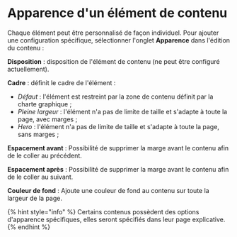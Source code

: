 # Apparence d'un élément de contenu

Chaque élément peut être personnalisé de façon individuel. Pour ajouter une configuration spécifique, sélectionner l'onglet **Apparence** dans l'édition du contenu :

**Disposition** : disposition de l'élément de contenu \(ne peut être configuré actuellement\).

**Cadre** : définit le cadre de l'élément :

* _Défaut_ : l'élément est restreint par la zone de contenu définit par la charte graphique ;
* _Pleine largeur_ : l'élément n'a pas de limite de taille et s'adapte à toute la page, avec marges ;
* _Hero_ : l'élément n'a pas de limite de taille et s'adapte à toute la page, sans marges ;

**Espacement avant** : Possibilité de supprimer la marge avant le contenu afin de le coller au précédent.

**Espacement après** : Possibilité de supprimer la marge avant le contenu afin de le coller au suivant.

**Couleur de fond** : Ajoute une couleur de fond au contenu sur toute la largeur de la page.

{% hint style="info" %}
Certains contenus possèdent des options d'apparence spécifiques, elles seront spécifiés dans leur page explicative.
{% endhint %}

